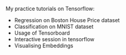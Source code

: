 My practice tutorials on Tensorflow:

* Regression on Boston House Price dataset
* Classification on MNIST dataset
* Usage of Tensorboard
* Interactive session in tensorflow
* Visualising Embeddings